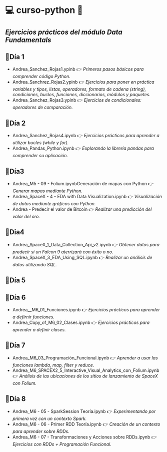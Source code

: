 # 💻 curso-python 🐍
## _Ejercicios prácticos del módulo Data Fundamentals_

## 📌Día 1
- Andrea_Sanchez_Rojas1.ypinb 👉 _Primeros pasos básicos para comprender código Python._
- Andrea_Sanchrez_Rojas2.ypinb 👉 _Ejercicios para poner en práctica variables y tipos, listas, operadores, formato de cadena (string), condiciones, bucles, funciones, diccionarios, módulos y paquetes._
- Andrea_Sanchez_Rojas3.ypinb 👉 _Ejercicios de condicionales: operadores de comparación._

## 📌Día 2
- Andrea_Sanchez_Rojas4.ipynb 👉 _Ejercicios prácticos para aprender a utilizar bucles (while y for)._
- Andrea_Pandas_Python.ipynb 👉 _Explorando la librería pandas para comprender su aplicación._

## 📌Día3
- Andrea_M5 - 09 - Folium.ipynbGeneración de mapas con Python 👉 _Generar mapas mediante Python._
- Andrea_SpaceX - 4 - EDA with Data Visualization.ipynb 👉 _Visualización de datos mediante gráficos con Python._
- Andrea - Predecir el valor de Bitcoin 👉 _Realizar una predicción del valor del oro._

## 📌Dia4
- Andrea_SpaceX_1_Data_Collection_Api_v2.ipynb 👉 _Obtener datos para predecir si un Falcon 9 aterrizará con éxito o no._
- Andrea_SpaceX_3_EDA_Using_SQL.ipynb 👉 _Realizar un análisis de datos utilizando SQL._

## 📌Día 5

## 📌Día 6
- Andrea__M6_01_Funciones.ipynb 👉 _Ejercicios prácticos para aprender a defirnir funciones._
- Andrea_Copy_of_M6_02_Clases.ipynb 👉 _Ejercicios prácticos para aprender a definir clases._

## 📌Día 7
- Andrea_M6_03_Programación_Funcional.ipynb 👉 _Aprender a usar las funciones lambda, map, filter y reduce._
- Andrea_M6_SPACEX2_5_Interactive_Visual_Analytics_con_Folium.ipynb 👉 _Análisis de las ubicaciones de los sitios de lanzamiento de SpaceX con Folium._

## 📌Día 8
- Andrea_M6 - 05 - SparkSession Teoría.ipynb 👉 _Experimentando por primera vez con un contexto Spark._
- Andrea_M6 - 06 - Primer RDD Teoría.ipynb 👉 _Creación de un contexto para aprender sobre RDDs._
- Andrea_M6 - 07 - Transformaciones y Acciones sobre RDDs.ipynb 👉 _Ejercicios con RDDs + Programación Funcional._
